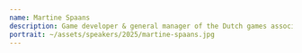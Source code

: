 ```yaml
---
name: Martine Spaans
description: Game developer & general manager of the Dutch games association
portrait: ~/assets/speakers/2025/martine-spaans.jpg
---
```


